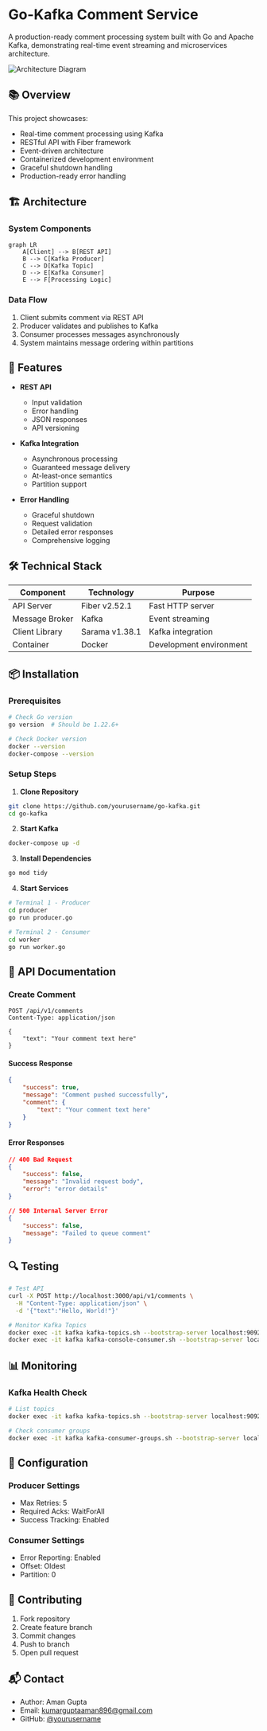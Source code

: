 # Go-Kafka Comment Service

A production-ready comment processing system built with Go and Apache Kafka, demonstrating real-time event streaming and microservices architecture.

![Architecture Diagram](./docs/architecture.png)

## 📚 Overview

This project showcases:
- Real-time comment processing using Kafka
- RESTful API with Fiber framework
- Event-driven architecture
- Containerized development environment
- Graceful shutdown handling
- Production-ready error handling

## 🏗️ Architecture

### System Components

```mermaid
graph LR
    A[Client] --> B[REST API]
    B --> C[Kafka Producer]
    C --> D[Kafka Topic]
    D --> E[Kafka Consumer]
    E --> F[Processing Logic]
```

### Data Flow
1. Client submits comment via REST API
2. Producer validates and publishes to Kafka
3. Consumer processes messages asynchronously
4. System maintains message ordering within partitions

## 🚀 Features

- **REST API**
  - Input validation
  - Error handling
  - JSON responses
  - API versioning

- **Kafka Integration**
  - Asynchronous processing
  - Guaranteed message delivery
  - At-least-once semantics
  - Partition support

- **Error Handling**
  - Graceful shutdown
  - Request validation
  - Detailed error responses
  - Comprehensive logging

## 🛠️ Technical Stack

| Component | Technology | Purpose |
|-----------|------------|---------|
| API Server | Fiber v2.52.1 | Fast HTTP server |
| Message Broker | Kafka | Event streaming |
| Client Library | Sarama v1.38.1 | Kafka integration |
| Container | Docker | Development environment |

## 📦 Installation

### Prerequisites
```bash
# Check Go version
go version  # Should be 1.22.6+

# Check Docker version
docker --version
docker-compose --version
```

### Setup Steps

1. **Clone Repository**
```bash
git clone https://github.com/yourusername/go-kafka.git
cd go-kafka
```

2. **Start Kafka**
```bash
docker-compose up -d
```

3. **Install Dependencies**
```bash
go mod tidy
```

4. **Start Services**
```bash
# Terminal 1 - Producer
cd producer
go run producer.go

# Terminal 2 - Consumer
cd worker
go run worker.go
```

## 📝 API Documentation

### Create Comment
```http
POST /api/v1/comments
Content-Type: application/json

{
    "text": "Your comment text here"
}
```

#### Success Response
```json
{
    "success": true,
    "message": "Comment pushed successfully",
    "comment": {
        "text": "Your comment text here"
    }
}
```

#### Error Responses
```json
// 400 Bad Request
{
    "success": false,
    "message": "Invalid request body",
    "error": "error details"
}

// 500 Internal Server Error
{
    "success": false,
    "message": "Failed to queue comment"
}
```

## 🔍 Testing

```bash
# Test API
curl -X POST http://localhost:3000/api/v1/comments \
  -H "Content-Type: application/json" \
  -d '{"text":"Hello, World!"}'

# Monitor Kafka Topics
docker exec -it kafka kafka-topics.sh --bootstrap-server localhost:9092 --list
docker exec -it kafka kafka-console-consumer.sh --bootstrap-server localhost:9092 --topic comments --from-beginning
```

## 📊 Monitoring

### Kafka Health Check
```bash
# List topics
docker exec -it kafka kafka-topics.sh --bootstrap-server localhost:9092 --list

# Check consumer groups
docker exec -it kafka kafka-consumer-groups.sh --bootstrap-server localhost:9092 --list
```

## 🔧 Configuration

### Producer Settings
- Max Retries: 5
- Required Acks: WaitForAll
- Success Tracking: Enabled

### Consumer Settings
- Error Reporting: Enabled
- Offset: Oldest
- Partition: 0

## 🤝 Contributing

1. Fork repository
2. Create feature branch
3. Commit changes
4. Push to branch
5. Open pull request


## 📬 Contact

- Author: Aman Gupta
- Email: kumarguptaaman896@gmail.com
- GitHub: [@yourusername](https://github.com/aman99dex)
